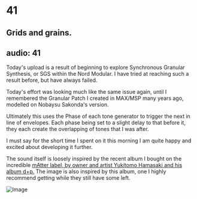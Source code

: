 # 41
## Grids and grains.
audio: 41
---

Today's upload is a result of beginning to explore Synchronous Granular Synthesis, or SGS within the Nord Modular. 
I have tried at reaching such a result before, but have always failed.

Today's effort was looking much like the same issue again, until I remembered the Granular Patch I created in MAX/MSP many years ago, modelled on Nobaysu Sakonda's version.

Ultimately this uses the Phase of each tone generator to trigger the next in line of envelopes. Each phase being set to a slight delay to that before it, they each create the overlapping of tones that I was after. 

I must say for the short time I spent on it this morning I am quite happy and excited about developing it further.

The sound itself is loosely inspired by the recent album I bought on the incredible <a href="http://www.matter.jp/works/releases/works-list.html" title="mAtter label, by owner and artist Yukitomo Hamasaki and his album d+p.">mAtter label, by owner and artist Yukitomo Hamasaki and his album d+p.</a> The image is also inspired by this album, one I highly recommend getting while they still have some left.

![Image](/assets/img/Snd-41.jpg)